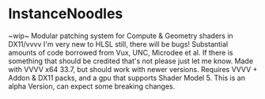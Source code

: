 # InstanceNoodles
~wip~ Modular patching system for Compute &  Geometry shaders in DX11/vvvv
I'm very new to HLSL still, there will be bugs!  Substantial amounts of code borrowed from Vux, UNC, Microdee et al.  If there is something that should be credited that's not please just let me know.
Made with VVVV x64 33.7, but should work with newer versions.
Requires VVVV + Addon & DX11 packs, and a gpu that supports Shader Model 5.
This is an alpha Version, can expect some breaking changes.
